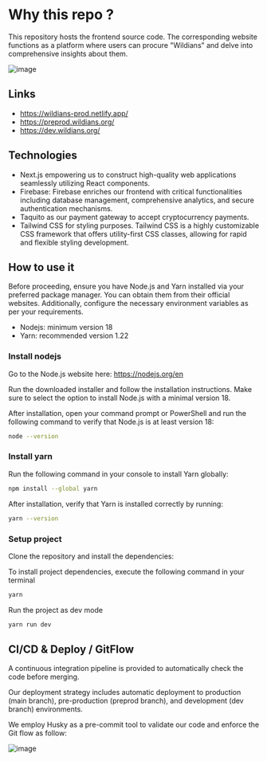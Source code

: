 # Why this repo ?

This repository hosts the frontend source code. The corresponding website functions as a platform where users can procure "Wildians" and delve into comprehensive insights about them.

![image](https://github.com/areschain-organization/Wildians-frontend/assets/70762494/7d6512ca-7253-4202-8c27-9f33b6c2e4b1)


## Links
- https://wildians-prod.netlify.app/
- https://preprod.wildians.org/
- https://dev.wildians.org/

## Technologies

- Next.js empowering us to construct high-quality web applications seamlessly utilizing React components.
- Firebase: Firebase enriches our frontend with critical functionalities including database management, comprehensive analytics, and secure authentication mechanisms.
- Taquito as our payment gateway to accept cryptocurrency payments.
- Tailwind CSS for styling purposes. Tailwind CSS is a highly customizable CSS framework that offers utility-first CSS classes, allowing for rapid and flexible styling development. 

## How to use it

Before proceeding, ensure you have Node.js and Yarn installed via your preferred package manager. You can obtain them from their official websites. Additionally, configure the necessary environment variables as per your requirements.

- Nodejs: minimum version 18
- Yarn: recommended version 1.22

### Install nodejs

Go to the Node.js website here: https://nodejs.org/en

Run the downloaded installer and follow the installation instructions. Make sure to select the option to install Node.js with a minimal version 18.

After installation, open your command prompt or PowerShell and run the following command to verify that Node.js is at least version 18:

```bash
node --version
```

### Install yarn

Run the following command in your console to install Yarn globally:

```bash
npm install --global yarn
```

After installation, verify that Yarn is installed correctly by running:

```bash
yarn --version
```

### Setup project
Clone the repository and install the dependencies:

To install project dependencies, execute the following command in your terminal

```bash
yarn
```

Run the project as dev mode

```bash
yarn run dev
```

## CI/CD & Deploy / GitFlow

A continuous integration pipeline is provided to automatically check the code before merging.

Our deployment strategy includes automatic deployment to production (main branch), pre-production (preprod branch), and development (dev branch) environments.

We employ Husky as a pre-commit tool to validate our code and enforce the Git flow as follow:

![image](https://github.com/areschain-organization/Wildians-frontend/assets/70762494/1793bec2-54b2-40ed-a6b1-c535a424e020)



